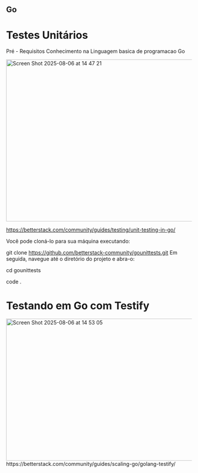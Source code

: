 ## Go

# Testes Unitários
Pré - Requisitos 
Conhecimento na Linguagem basica de programacao Go




<img width="895" height="440" alt="Screen Shot 2025-08-06 at 14 47 21" src="https://github.com/user-attachments/assets/b7075fae-fe5c-4248-a4c8-de006febeded" />

https://betterstack.com/community/guides/testing/unit-testing-in-go/

Você pode cloná-lo para sua máquina executando:

 

git clone https://github.com/betterstack-community/gounittests.git
Em seguida, navegue até o diretório do projeto e abra-o:

 

cd gounittests
 

code .


# Testando em Go com Testify


<img width="900" height="386" alt="Screen Shot 2025-08-06 at 14 53 05" src="https://github.com/user-attachments/assets/1a42ac34-c357-4271-a2f8-ccafa09e16f5" />
https://betterstack.com/community/guides/scaling-go/golang-testify/
